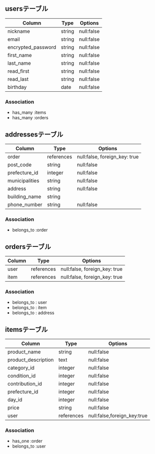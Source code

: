  ## usersテーブル

|Column             |Type        |Options                    |
|-------------------|------------|---------------------------|
|nickname           |string      |null:false                 |
|email              |string      |null:false                 |
|encrypted_password |string      |null:false                 |
|first_name         |string      |null:false                 |
|last_name          |string      |null:false                 |
|read_first         |string      |null:false                 |
|read_last          |string      |null:false                 |
|birthday           |date        |null:false                 |
 ### Association
- has_many :items
- has_many :orders

 ## addressesテーブル

|Column             |Type        |Options                       |
|-------------------|------------|------------------------------|
|order              |references  |null:false, foreign_key: true |
|post_code          |string      |null:false                    |
|prefecture_id      |integer     |null:false                    |
|municipalities     |string      |null:false                    |
|address            |string      |null:false                    |
|building_name      |string      |                              |
|phone_number       |string      |null:false                    |
 ### Association
- belongs_to :order

 ## ordersテーブル

|Column             |Type        |Options                       |
|-------------------|------------|------------------------------|
|user               |references  |null:false, foreign_key: true |
|item               |references  |null:false, foreign_key: true |
 ### Association
- belongs_to : user
- belongs_to : item
- belongs_to : address


 ## itemsテーブル

|Column             |Type         |Options                     |
|-------------------|-------------|----------------------------|
|product_name       |string       |null:false                  |
|product_description|text         |null:false                  |
|category_id        |integer      |null:false                  |
|condition_id       |integer      |null:false                  |
|contribution_id    |integer      |null:false                  |
|prefecture_id      |integer      |null:false                  |
|day_id             |integer      |null:false                  |
|price              |string       |null:false                  |
|user               |references   |null:false,foreign_key:true |
 ### Association
- has_one :order
- belongs_to :user

